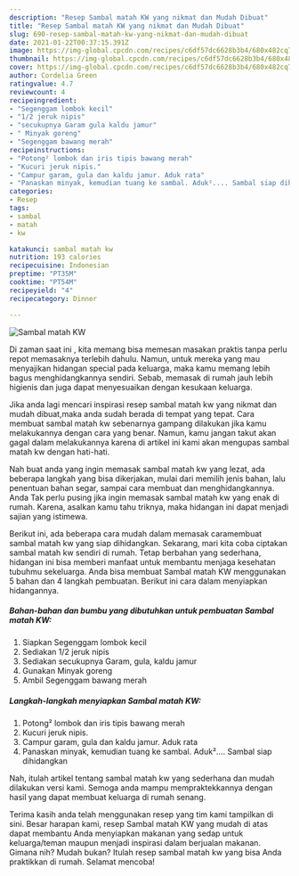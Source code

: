 ```yaml
---
description: "Resep Sambal matah KW yang nikmat dan Mudah Dibuat"
title: "Resep Sambal matah KW yang nikmat dan Mudah Dibuat"
slug: 690-resep-sambal-matah-kw-yang-nikmat-dan-mudah-dibuat
date: 2021-01-22T00:37:15.391Z
image: https://img-global.cpcdn.com/recipes/c6df57dc6628b3b4/680x482cq70/sambal-matah-kw-foto-resep-utama.jpg
thumbnail: https://img-global.cpcdn.com/recipes/c6df57dc6628b3b4/680x482cq70/sambal-matah-kw-foto-resep-utama.jpg
cover: https://img-global.cpcdn.com/recipes/c6df57dc6628b3b4/680x482cq70/sambal-matah-kw-foto-resep-utama.jpg
author: Cordelia Green
ratingvalue: 4.7
reviewcount: 4
recipeingredient:
- "Segenggam lombok kecil"
- "1/2 jeruk nipis"
- "secukupnya Garam gula kaldu jamur"
- " Minyak goreng"
- "Segenggam bawang merah"
recipeinstructions:
- "Potong² lombok dan iris tipis bawang merah"
- "Kucuri jeruk nipis."
- "Campur garam, gula dan kaldu jamur. Aduk rata"
- "Panaskan minyak, kemudian tuang ke sambal. Aduk².... Sambal siap dihidangkan"
categories:
- Resep
tags:
- sambal
- matah
- kw

katakunci: sambal matah kw 
nutrition: 193 calories
recipecuisine: Indonesian
preptime: "PT35M"
cooktime: "PT54M"
recipeyield: "4"
recipecategory: Dinner

---
```



![Sambal matah KW](https://img-global.cpcdn.com/recipes/c6df57dc6628b3b4/680x482cq70/sambal-matah-kw-foto-resep-utama.jpg)

Di zaman  saat ini , kita memang bisa memesan masakan praktis tanpa perlu repot memasaknya terlebih dahulu. Namun, untuk mereka yang mau menyajikan hidangan special pada keluarga, maka kamu memang lebih bagus menghidangkannya sendiri. Sebab, memasak di rumah jauh lebih higienis dan juga dapat menyesuaikan dengan kesukaan keluarga.

Jika anda lagi mencari inspirasi resep sambal matah kw yang nikmat dan mudah dibuat,maka anda sudah berada di tempat yang tepat. Cara membuat sambal matah kw  sebenarnya gampang dilakukan jika kamu melakukannya dengan cara yang benar. Namun, kamu jangan takut akan gagal dalam melakukannya 
karena di artikel ini kami akan mengupas sambal matah kw dengan hati-hati.  



Nah buat anda yang ingin memasak sambal matah kw yang lezat, ada beberapa langkah yang bisa dikerjakan, mulai dari memilih jenis bahan, lalu penentuan bahan segar, sampai cara membuat dan menghidangkannya. Anda Tak perlu pusing jika ingin memasak sambal matah kw yang enak di rumah. Karena, asalkan kamu  tahu triknya, maka hidangan ini dapat menjadi sajian yang istimewa.

Berikut ini, ada beberapa cara mudah dalam memasak caramembuat sambal matah kw yang siap dihidangkan. Sekarang, mari kita coba ciptakan sambal matah kw sendiri di rumah. Tetap berbahan yang sederhana, hidangan ini bisa memberi manfaat untuk membantu menjaga kesehatan tubuhmu sekeluarga. Anda bisa membuat Sambal matah KW menggunakan 5 bahan dan 4 langkah pembuatan. Berikut ini cara dalam menyiapkan hidangannya.

<!--inarticleads1-->

##### Bahan-bahan dan bumbu yang dibutuhkan untuk pembuatan Sambal matah KW:

1. Siapkan Segenggam lombok kecil
1. Sediakan 1/2 jeruk nipis
1. Sediakan secukupnya Garam, gula, kaldu jamur
1. Gunakan  Minyak goreng
1. Ambil Segenggam bawang merah




<!--inarticleads2-->

##### Langkah-langkah menyiapkan Sambal matah KW:

1. Potong² lombok dan iris tipis bawang merah
1. Kucuri jeruk nipis.
1. Campur garam, gula dan kaldu jamur. Aduk rata
1. Panaskan minyak, kemudian tuang ke sambal. Aduk².... Sambal siap dihidangkan




Nah, itulah artikel tentang  sambal matah kw  yang sederhana dan mudah dilakukan versi kami. Semoga anda mampu mempraktekkannya dengan hasil yang dapat membuat keluarga di rumah senang. 

Terima kasih anda telah menggunakan resep yang tim kami tampilkan di sini. Besar harapan kami, resep  Sambal matah KW yang mudah di atas dapat membantu Anda menyiapkan makanan yang sedap untuk keluarga/teman maupun menjadi inspirasi dalam berjualan makanan. Gimana nih? Mudah bukan? Itulah resep sambal matah kw yang bisa Anda praktikkan di rumah. Selamat mencoba!

